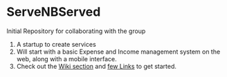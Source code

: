 ServeNBServed
=============

Initial Repository for collaborating with the group

1. A startup to create services
2. Will start with a basic Expense and Income management system on the web, along with a mobile interface.
3. Check out the [Wiki section](https://github.com/VinayB/ServeNBServed/wiki) and [few Links](https://github.com/VinayB/ServeNBServed/wiki/Useful-URLs-to-refer) to get started.


